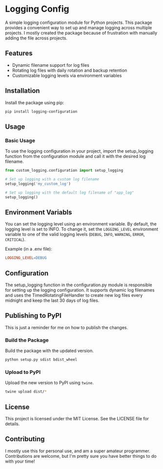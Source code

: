 # Logging Config

A simple logging configuration module for Python projects. This package provides a convenient way to set up and manage logging across multiple projects.  I mostly created the package because of frustration with manually adding the file across projects.

## Features

- Dynamic filename support for log files
- Rotating log files with daily rotation and backup retention
- Customizable logging levels via environment variables

## Installation

Install the package using pip:

```bash
pip install logging-configuration
```

## Usage

### Basic Usage
To use the logging configuration in your project, import the setup_logging function from the configuration module and call it with the desired log filename.

```python
from custom_logging.configuration import setup_logging

# Set up logging with a custom log filename
setup_logging('my_custom_log')

# Set up logging with the default log filename of "app_log"
setup_logging()

```

## Environment Variabls
You can set the logging level using an environment variable. By default, the logging level is set to INFO. To change it, set the `LOGGING_LEVEL` environment variable to one of the valid logging levels (`DEBUG`, `INFO`, `WARNING`, `ERROR`, `CRITICAL`).

Example (in a .env file):

```makefile
LOGGING_LEVEL=DEBUG
```


## Configuration
The setup_logging function in the configuration.py module is responsible for setting up the logging configuration. It supports dynamic log filenames and uses the TimedRotatingFileHandler to create new log files every midnight and keep the last 30 days of log files.


## Publishing to PyPI
This is just a reminder for me on how to publish the changes.

### Build the Package
Build the package with the updated version.

```bash
python setup.py sdist bdist_wheel
```
### Upload to PyPI
Upload the new version to PyPI using `twine`.

```bash
twine upload dist/*
```

## License
This project is licensed under the MIT License. See the LICENSE file for details.

## Contributing
I mostly use this for personal use, and am a super amateur programmer.  Contributions are welcome, but I'm pretty sure you have better things to do with your time!
